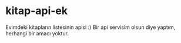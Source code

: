 # kitap-api-ek
Evimdeki kitapların listesinin apisi :)
Bir api servisim olsun diye yaptım, herhangi bir amacı yoktur.

